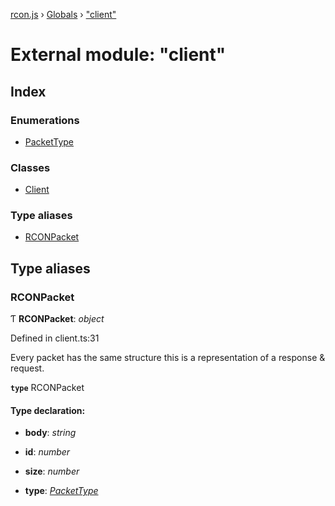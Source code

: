 [rcon.js](../README.md) › [Globals](../globals.md) › ["client"](_client_.md)

# External module: "client"

## Index

### Enumerations

* [PacketType](../enums/_client_.packettype.md)

### Classes

* [Client](../classes/_client_.client.md)

### Type aliases

* [RCONPacket](_client_.md#rconpacket)

## Type aliases

###  RCONPacket

Ƭ **RCONPacket**: *object*

Defined in client.ts:31

Every packet has the same structure this is a representation of a response & request.

**`type`** RCONPacket

#### Type declaration:

* **body**: *string*

* **id**: *number*

* **size**: *number*

* **type**: *[PacketType](../enums/_client_.packettype.md)*
